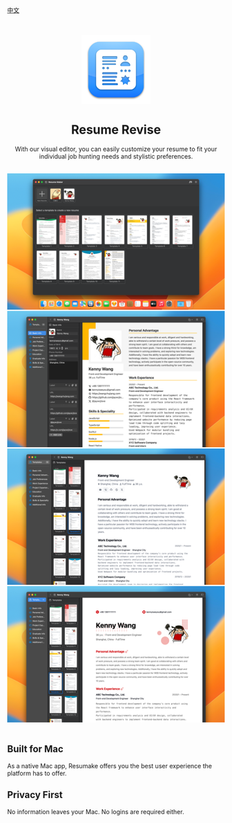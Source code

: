 [中文](./README-zh.md)

<div align="center">
	<br />
	<br />
	<img src="./assets/Resume_Revise_1024.png" width="160" height="160" />
	<h1>Resume Revise</h1>
	<p>
		With our visual editor, you can easily customize your resume to fit your individual job hunting needs and stylistic preferences.
	</p>
	<br />
</div>

<div align="center">
	<img alt="SymbolScribe Screenshots" src="./assets/screenshots-1.png" />
	<img alt="SymbolScribe Screenshots" src="./assets/screenshots-2.png" />
	<img alt="SymbolScribe Screenshots" src="./assets/screenshots-3.png" />
	<img alt="SymbolScribe Screenshots" src="./assets/screenshots-4.png" />
</div>
<br />

## Built for Mac

As a native Mac app, Resumake offers you the best user experience the platform has to offer.

## Privacy First

No information leaves your Mac. No logins are required either.
